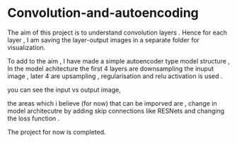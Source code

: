 # Convolution-and-autoencoding

The aim of this project is to understand convolution layers .
Hence for each layer , I am saving the layer-output images in a separate folder for visualization.

To add to the aim , I have made a simple autoencoder type model structure ,
In the model achitecture the first 4 layers are downsampling the inuput image , later 4 are upsampling , regularisation and relu activation is used .

you can see the input vs output image,

the areas which i believe (for now) that can be imporved are , change in model architecutre by adding skip connections like RESNets and changing the loss function . 

The project for now is completed.
